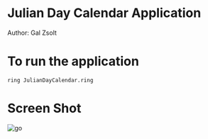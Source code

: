 Julian Day Calendar Application
===============================

Author: Gal Zsolt

# To run the application

	ring JulianDayCalendar.ring

# Screen Shot

![go](https://raw.githubusercontent.com/ring-lang/ring/master/applications/juliandaycalendar/juliandaycalendar.png)


